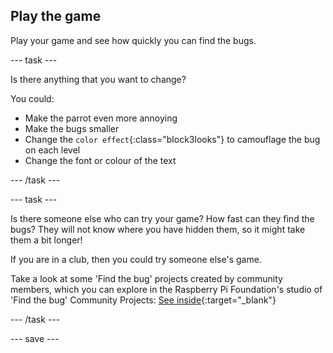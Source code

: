 ## Play the game

Play your game and see how quickly you can find the bugs.

--- task ---

Is there anything that you want to change?

You could:
- Make the parrot even more annoying
- Make the bugs smaller
- Change the `color effect`{:class="block3looks"} to camouflage the bug on each level
- Change the font or colour of the text

--- /task ---

--- task ---

Is there someone else who can try your game? How fast can they find the bugs? They will not know where you have hidden them, so it might take them a bit longer!

If you are in a club, then you could try someone else's game.

Take a look at some 'Find the bug' projects created by community members, which you can explore in the Raspberry Pi Foundation's studio of 'Find the bug' Community Projects: [See inside](https://scratch.mit.edu/studios/29005236/){:target="_blank"}

--- /task ---

--- save ---

